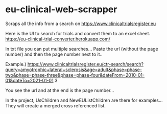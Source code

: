 # eu-clinical-web-scrapper
Scraps all the info from a search on https://www.clinicaltrialsregister.eu


Here is the UI to search for trials and convert them to an excel sheet.
https://eu-clinical-trial-converter.herokuapp.com/

In txt file you can put multiple searches... Paste the url (without the page number) and then the page number next to it..

Example.) https://www.clinicaltrialsregister.eu/ctr-search/search?query=amyotrophic+lateral+sclerosis&age=adult&phase=phase-two&phase=phase-three&phase=phase-four&dateFrom=2010-01-01&dateTo=2021-01-01 3

You see the url and at the end is the page number...


In the project, UsChildren and NewEUListChildren are there for examples... They will create a merged cross referenced list.
